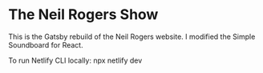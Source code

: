 # The Neil Rogers Show

This is the Gatsby rebuild of the Neil Rogers website. I modified the Simple Soundboard for React. 

To run Netlify CLI locally: npx netlify dev